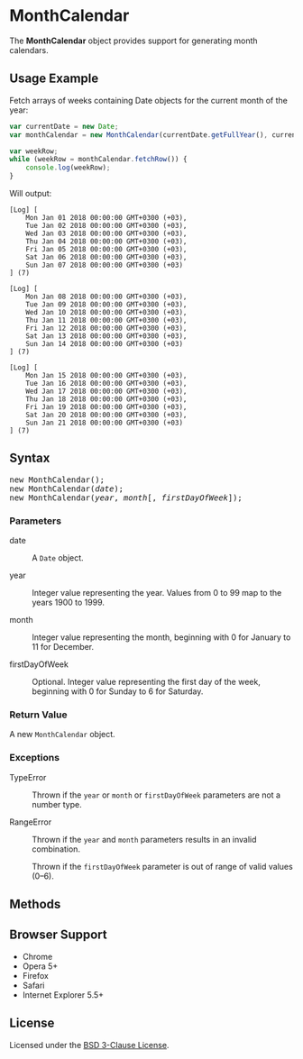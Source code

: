 # MonthCalendar

The **MonthCalendar** object provides support for generating month calendars.

## Usage Example

Fetch arrays of weeks containing Date objects for the current month of the year:

```JavaScript
var currentDate = new Date;
var monthCalendar = new MonthCalendar(currentDate.getFullYear(), currentDate.getMonth(), 1);

var weekRow;
while (weekRow = monthCalendar.fetchRow()) {
    console.log(weekRow);
}
```
Will output:

```
[Log] [
    Mon Jan 01 2018 00:00:00 GMT+0300 (+03),
    Tue Jan 02 2018 00:00:00 GMT+0300 (+03),
    Wed Jan 03 2018 00:00:00 GMT+0300 (+03),
    Thu Jan 04 2018 00:00:00 GMT+0300 (+03),
    Fri Jan 05 2018 00:00:00 GMT+0300 (+03),
    Sat Jan 06 2018 00:00:00 GMT+0300 (+03),
    Sun Jan 07 2018 00:00:00 GMT+0300 (+03)
] (7)

[Log] [
    Mon Jan 08 2018 00:00:00 GMT+0300 (+03),
    Tue Jan 09 2018 00:00:00 GMT+0300 (+03),
    Wed Jan 10 2018 00:00:00 GMT+0300 (+03),
    Thu Jan 11 2018 00:00:00 GMT+0300 (+03),
    Fri Jan 12 2018 00:00:00 GMT+0300 (+03),
    Sat Jan 13 2018 00:00:00 GMT+0300 (+03),
    Sun Jan 14 2018 00:00:00 GMT+0300 (+03)
] (7)

[Log] [
    Mon Jan 15 2018 00:00:00 GMT+0300 (+03),
    Tue Jan 16 2018 00:00:00 GMT+0300 (+03),
    Wed Jan 17 2018 00:00:00 GMT+0300 (+03),
    Thu Jan 18 2018 00:00:00 GMT+0300 (+03),
    Fri Jan 19 2018 00:00:00 GMT+0300 (+03),
    Sat Jan 20 2018 00:00:00 GMT+0300 (+03),
    Sun Jan 21 2018 00:00:00 GMT+0300 (+03)
] (7)
```

## Syntax

<pre>
new MonthCalendar();
new MonthCalendar(<i>date</i>);
new MonthCalendar(<i>year</i>, <i>month</i>[, <i>firstDayOfWeek</i>]);
</pre>

### Parameters

<dl>
  <dt>date</dt>
  <dd>
    <p>A <code>Date</code> object.</p>
  </dd>
  <dt>year</dt>
  <dd>
    <p>Integer value representing the year. Values from 0 to 99 map to the years 1900 to 1999.</p>
  </dd>
  <dt>month</dt>
  <dd>
    <p>Integer value representing the month, beginning with 0 for January to 11 for December.</p>
  </dd>
  <dt>firstDayOfWeek</dt>
  <dd>
    <p>Optional. Integer value representing the first day of the week, beginning with 0 for Sunday to 6 for Saturday.</p>
  </dd>
</dl>

### Return Value

A new <code>MonthCalendar</code> object.

### Exceptions

<dl>
  <dt>TypeError</dt>
  <dd>
    <p>Thrown if the <code>year</code> or <code>month</code> or <code>firstDayOfWeek</code> parameters are not a number type.</p>
  </dd>
  <dt>RangeError</dt>
  <dd>
    <p>Thrown if the <code>year</code> and <code>month</code> parameters results in an invalid combination.</p>
    <p>Thrown if the <code>firstDayOfWeek</code> parameter is out of range of valid values (0&ndash;6).</p>
  </dd>
</dl>

## Methods

## Browser Support

* Chrome
* Opera 5+
* Firefox
* Safari
* Internet Explorer 5.5+

## License

Licensed under the [BSD 3-Clause License](http://opensource.org/licenses/BSD-3-Clause).
